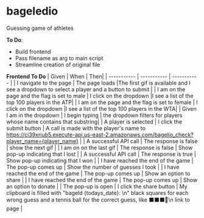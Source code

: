 # bageledio
Guessing game of athletes

**To Do**:
* Build frontend
* Pass filename as arg to main script
* Streamline creation of original file

**Frontend To Do**
| Given       | When | Then|
| ----------- | ----------- | ----------- |
| I navigate to the page | The page loads |The first gif is available and I see a dropdown to select a player and a button to submit |
| I am on the page and the flag is set to male | I click on the dropdown |I see a list of the top 100 players in the ATP|
| I am on the page and the flag is set to female | I click on the dropdown |I see a list of the top 100 players in the WTA|
| Given I am in the dropdown | I begin typing | the dropdown filters for players whose name contains that substring|
| A player is selected | I click the submit button | A call is made with the player's name to https://ci39xriub5.execute-api.us-east-2.amazonaws.com/bagelio_check?player_name={player_name} |
| A successful API call | The response is false | show the next gif |
| I am on on the last gif | The response is false | Show pop-up indicating that I lost |
| A successful API call | The response is true | Show pop-up indicating that I won |
| I have reached the end of the game | The pop-up comes up | Show the number of guesses I took |
| I have reached the end of the game | The pop-up comes up | Show an option to share |
| I have reached the end of the game | The pop-up comes up | Show an option to donate |
| The pop-up is open | I click  the share button | My clipboard is filled with "bageld {todays_date}: \n" black squares for each wrong guess and a tennis ball for the correct guess, like ⬛️⬛️⬛️🎾\n link to page |
